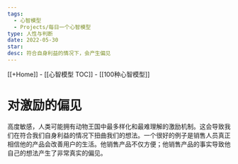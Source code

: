```yaml
---
tags:
  - 心智模型
  - Projects/每日一个心智模型
type: 人性与判断
date: 2022-05-30
star: 
desc: 符合自身利益的情况下，会产生偏见
---
```

[[+Home]] - [[心智模型 TOC]] - [[100种心智模型]]


# 对激励的偏见

高度敏感，人类可能拥有动物王国中最多样化和最难理解的激励机制。这会导致我们在符合我们自身利益的情况下扭曲我们的想法。一个很好的例子是销售人员真正相信他的产品会改善用户的生活。他销售产品不仅方便；他销售产品的事实导致他自己的想法产生了非常真实的偏见。
